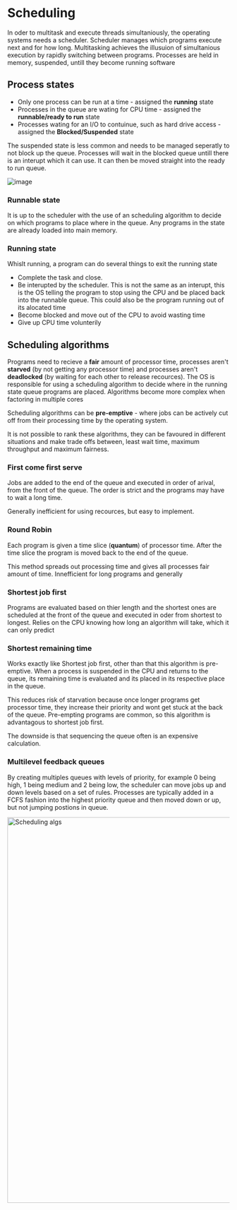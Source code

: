 # Scheduling
In oder to multitask and execute threads simultaniously, the operating systems needs a scheduler. Scheduler manages which programs execute next and for how long. Multitasking achieves the illusuion of simultanious execution by rapidly switching between programs. Processes are held in memory, suspended, untill they become running software

## Process states
- Only one process can be run at a time - assigned the **running** state
- Processes in the queue are wating for CPU time - assigned the **runnable/ready to run** state
- Processes wating for an I/O to contuinue, such as hard drive access - assigned the **Blocked/Suspended** state

The suspended state is less common and needs to be managed seperatly to not block up the queue. Processes will wait in the blocked queue untill there is an interupt which it can use. It can then be moved straight into the ready to run queue.

![image](https://user-images.githubusercontent.com/72783315/145560818-29f9b4dc-f81b-47a1-8da3-6459630d8b19.png)

### Runnable state
It is up to the scheduler with the use of an scheduling algorithm to decide on which programs to place where in the queue. Any programs in the state are already loaded into main memory.

### Running state
Whislt running, a program can do several things to exit the running state
 - Complete the task and close.
 - Be interupted by the scheduler. This is not the same as an interupt, this is the OS telling the program to stop using the CPU and be placed back into the runnable queue. This could also be the program running out of its alocated time
 - Become blocked and move out of the CPU to avoid wasting time
 - Give up CPU time volunterily

## Scheduling algorithms
Programs need to recieve a **fair** amount of processor time, processes aren't **starved** (by not getting any processor time) and processes aren't **deadlocked** (by waiting for each other to release recources). The OS is responsible for using a scheduling algorithm to decide where in the running state queue programs are placed. Algorithms become more complex when factoring in multiple cores

Scheduling algorithms can be **pre-emptive** - where jobs can be actively cut off from their processing time by the operating system.

It is not possible to rank these algorithms, they can be favoured in different situations and make trade offs between, least wait time, maximum throughput and maximum fairness.

### First come first serve
Jobs are added to the end of the queue and executed in order of arival, from the front of the queue. The order is strict and the programs may have to wait a long time.

Generally inefficient for using recources, but easy to implement.

### Round Robin
Each program is given a time slice (**quantum**) of processor time. After the time slice the program is moved back to the end of the queue.

This method spreads out processing time and gives all processes fair amount of time. Innefficient for long programs and generally

### Shortest job first
Programs are evaluated based on thier length and the shortest ones are scheduled at the front of the queue and executed in oder from shortest to longest. Relies on the CPU knowing how long an algorithm will take, which it can only predict

### Shortest remaining time
Works exactly like Shortest job first, other than that this algorithm is pre-emptive. When a process is suspended in the CPU and returns to the queue, its remaining time is evaluated and its placed in its respective place in the queue.

This reduces risk of starvation because once longer programs get processor time, they increase their priority and wont get stuck at the back of the queue. 
Pre-empting programs are common, so this algorithm is advantagous to shortest job first.

The downside is that sequencing the queue often is an expensive calculation.

### Multilevel feedback queues
By creating multiples queues with levels of priority, for example 0 being high, 1 being medium and 2 being low, the scheduler can move jobs up and down levels based on a set of rules. Processes are typically added in a FCFS fashion into the highest priority queue and then moved down or up, but not jumping postions in queue.

<img width="874" alt="Scheduling algs" src="https://user-images.githubusercontent.com/72783315/146681676-341a08b7-5caa-4d09-bda6-69cdab17fd1d.png">
